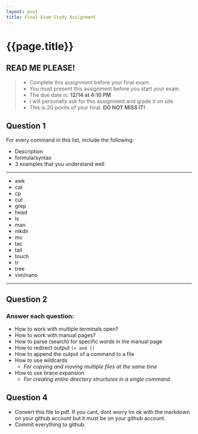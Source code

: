 ```yaml
---
layout: post
title: Final Exam Study Assignment
---
```

# {{page.title}}

## READ ME PLEASE!
> * Complete this assignment before your final exam. 
> * You must present this assignment before you start your exam.
> * The due date is: **12/14 at 4:10 PM**
> * I will personally ask for this assignment and grade it on site
> * This is 20 points of your final. **DO NOT MISS IT!** 

## Question 1
For every command in this list, include the following:
* Description
* formula/syntax
* 3 examples that you understand well
<hr>

* awk
* cat 
* cp
* cut
* grep
* head
* ls
* man
* mkdir
* mv
* tac
* tail
* touch
* tr
* tree
* vim/nano

<hr>


## Question 2
### Answer each question:
* How to work with multiple terminals open?
* How to work with manual pages?
* How to parse (search) for specific words in the manual page
* How to redirect output `(> and |)`
* How to append the output of a command to a file
* How to use wildcards
    - *For copying and moving multiple files at the same time*
* How to use brace expansion
    - *For creating entire directory structures in a single command*

## Question 4
* Convert this file to pdf. If you cant, dont worry Im ok with the markdown on your github account but it must be on your github account.
* Commit everything to github.
